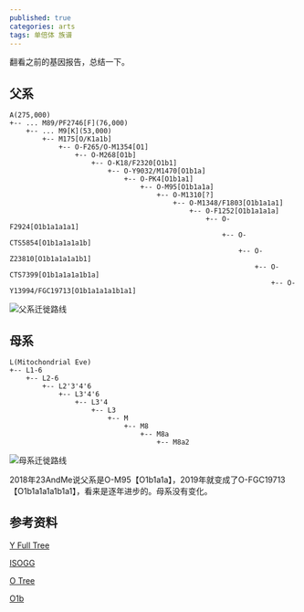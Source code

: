```yaml
---
published: true
categories: arts
tags: 单倍体 族谱
---
```


翻看之前的基因报告，总结一下。

## 父系 

```
A(275,000)
+-- ... M89/PF2746[F](76,000)
    +-- ... M9[K](53,000)
        +-- M175[O/K1a1b]
            +-- O-F265/O-M1354[O1]
                +-- O-M268[O1b]
                    +-- O-K18/F2320[O1b1]
                        +-- O-Y9032/M1470[O1b1a]                       
                            +-- O-PK4[O1b1a1]
                                +-- O-M95[O1b1a1a]
                                    +-- O-M1310[?]
                                        +-- O-M1348/F1803[O1b1a1a1]
                                            +-- O-F1252[O1b1a1a1a]
                                                +-- O-F2924[O1b1a1a1a1]
                                                    +-- O-CTS5854[O1b1a1a1a1b]
                                                        +-- O-Z23810[O1b1a1a1a1b1]
                                                            +-- O-CTS7399[O1b1a1a1a1b1a]
                                                                +-- O-Y13994/FGC19713[O1b1a1a1a1b1a1]
```                                                                

![父系迁徙路线](https://upload.wikimedia.org/wikipedia/commons/8/8c/Migraciones_humanas_en_haplogrupos_de_ADN-Y.PNG)

## 母系  

```
L(Mitochondrial Eve)
+-- L1-6
    +-- L2-6
        +-- L2'3'4'6
            +-- L3'4'6
                +-- L3'4
                    +-- L3
                        +-- M
                            +-- M8
                                +-- M8a
                                    +-- M8a2            
```

![母系迁徙路线](https://upload.wikimedia.org/wikipedia/commons/0/04/Human_migrations_and_mitochondrial_haplogroups.PNG)


2018年23AndMe说父系是O-M95【O1b1a1a】，2019年就变成了O-FGC19713【O1b1a1a1a1b1a1】，看来是逐年进步的。母系没有变化。

## 参考资料

[Y Full Tree](https://www.yfull.com/tree/O-Y13994/)

[ISOGG](https://isogg.org/tree/index.html)  

[O Tree](https://docs.google.com/spreadsheets/d/1ZeJnMPDMQ1TjwP2QGyayfULPosn0Qdxc9ozWZJ_pDWE/edit#gid=57047053)

[O1b](https://en.wikipedia.org/wiki/Haplogroup_O-M175#O-M268_(O1b))
